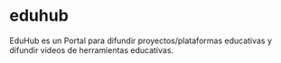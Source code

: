 # eduhub
EduHub es un Portal para difundir proyectos/plataformas educativas y difundir videos de herramientas educativas.
